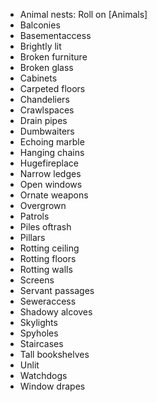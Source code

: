 
* Animal nests: Roll on [Animals]
* Balconies
* Basementaccess
* Brightly lit
* Broken furniture
* Broken glass
* Cabinets
* Carpeted floors
* Chandeliers
* Crawlspaces
* Drain pipes
* Dumbwaiters
* Echoing marble
* Hanging chains
* Hugefireplace
* Narrow ledges
* Open windows
* Ornate weapons
* Overgrown
* Patrols
* Piles oftrash
* Pillars
* Rotting ceiling
* Rotting floors
* Rotting walls
* Screens
* Servant passages
* Seweraccess
* Shadowy alcoves
* Skylights
* Spyholes
* Staircases
* Tall bookshelves
* Unlit
* Watchdogs
* Window drapes